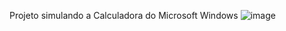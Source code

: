Projeto simulando a Calculadora do Microsoft Windows
![image](https://user-images.githubusercontent.com/102860659/190013315-de9d91b9-b7ba-4f70-9aa4-5eab70a7e0b4.png)
